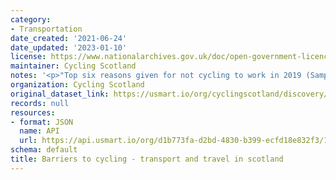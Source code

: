 ```yaml
---
category:
- Transportation
date_created: '2021-06-24'
date_updated: '2023-01-10'
license: https://www.nationalarchives.gov.uk/doc/open-government-licence/version/3/
maintainer: Cycling Scotland
notes: '<p>"Top six reasons given for not cycling to work in 2019 (Sample size: 1,570)"</p>'
organization: Cycling Scotland
original_dataset_link: https://usmart.io/org/cyclingscotland/discovery/discovery-view-detail/5ca328fd-e93f-4f0e-ab25-bbdcb316259d
records: null
resources:
- format: JSON
  name: API
  url: https://api.usmart.io/org/d1b773fa-d2bd-4830-b399-ecfd18e832f3/199df168-e705-41f2-925a-f0c8cbd2031b/1/urql
schema: default
title: Barriers to cycling - transport and travel in scotland
---
```

